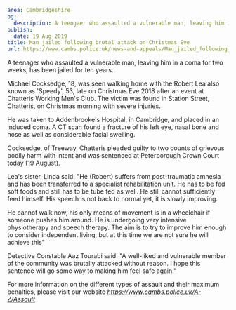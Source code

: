 ```yaml
area: Cambridgeshire
og:
  description: A teengaer who assaulted a vulnerable man, leaving him in a coma for two weeks, has been jailed for ten years.
publish:
  date: 19 Aug 2019
title: Man jailed following brutal attack on Christmas Eve
url: https://www.cambs.police.uk/news-and-appeals/Man_jailed_following_brutal_attack_on_Christmas_Eve
```

A teenager who assaulted a vulnerable man, leaving him in a coma for two weeks, has been jailed for ten years.

Michael Cocksedge, 18, was seen walking home with the Robert Lea also known as 'Speedy', 53, late on Christmas Eve 2018 after an event at Chatteris Working Men's Club. The victim was found in Station Street, Chatteris, on Christmas morning with severe injuries.

He was taken to Addenbrooke's Hospital, in Cambridge, and placed in an induced coma. A CT scan found a fracture of his left eye, nasal bone and nose as well as considerable facial swelling.

Cocksedge, of Treeway, Chatteris pleaded guilty to two counts of grievous bodily harm with intent and was sentenced at Peterborough Crown Court today (19 August).

Lea's sister, Linda said: "He (Robert) suffers from post-traumatic amnesia and has been transferred to a specialist rehabilitation unit. He has to be fed soft foods and still has to be tube fed as well. He still cannot sufficiently feed himself. His speech is not back to normal yet, it is slowly improving.

He cannot walk now, his only means of movement is in a wheelchair if someone pushes him around. He is undergoing very intensive physiotherapy and speech therapy. The aim is to try to improve him enough to consider independent living, but at this time we are not sure he will achieve this"

Detective Constable Aaz Tourabi said: "A well-liked and vulnerable member of the community was brutally attacked without reason. I hope this sentence will go some way to making him feel safe again."

For more information on the different types of assault and their maximum penalties, please visit our website _https://www.cambs.police.uk/A-Z/Assault_
